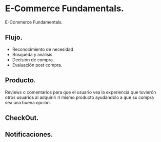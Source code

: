 # E-Commerce Fundamentals.
E-Commerce Fundamentals.

## Flujo.
- Reconocimiento de necesidad
- Búsqueda y análisis.
- Decisión de compra.
- Evaluación post compra.

## Producto.
Reviews o comentarios para que el usuario vea la experiencia que tuvierón otros usuarios al adquiriri rl mismo producto ayudandolo a que su compra sea una buena opción.


## CheckOut.


## Notificaciones.
